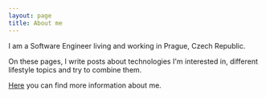 ```yaml
---
layout: page
title: About me
---
```


I am a Software Engineer living and working in Prague, Czech Republic.

On these pages, I write posts about technologies I'm interested in, different lifestyle topics and try to combine them.

<a href="http://earlout.com/" target="_blank">Here</a> you can find more information about me.
